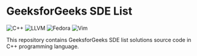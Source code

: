 # GeeksforGeeks SDE List

![C++](https://custom-icon-badges.herokuapp.com/badge/C++-9C033A.svg?logo=cpp2&logoColor=white)
![LLVM](https://img.shields.io/badge/LLVM-4D4D4D.svg?logo=LLVM&logoColor=white)
![Fedora](https://img.shields.io/badge/Fedora-51A2DA.svg?logo=Fedora&logoColor=white)
![Vim](https://img.shields.io/badge/Neovim-57A143?logo=Neovim&logoColor=white)

This repository contains GeeksforGeeks SDE list solutions source code in C++ programming language.